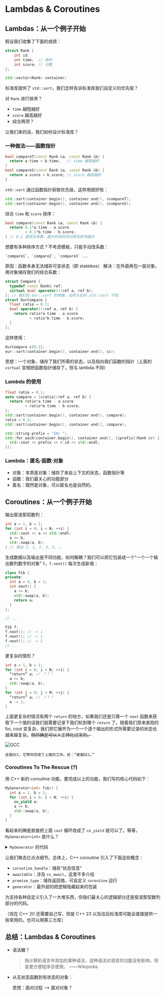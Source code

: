 # Lambdas & Coroutines

## Lambdas：从一个例子开始

假设我们收集了下面的成绩：

```cpp
struct Rank {
    int id;
    int time;  // 用时
    int score; // 分数
};

std::vector<Rank> container;
```

标准库提供了 `std::sort`，我们怎样告诉标准库我们自定义的优先级？

对 `Rank` 进行排序？

- `time` 越短越好
- `score` 越高越好
- 综合两项？

让我们来的话，我们如何设计标准库？

### 一种做法——函数指针


```cpp
bool compareT(const Rank &a, const Rank &b) {
  return a.time < b.time;   // time 越短越好
}
bool compareS(const Rank &a, const Rank &b) {
  return a.score > b.score; // score 越高越好
}
```

`std::sort` 通过函数指针获取优先级，这样用就好啦：

```cpp
std::sort(container.begin(), container.end(), &compareT);
std::sort(container.begin(), container.end(), &compareS);
```

综合 `time` 和 `score` 排序：

```cpp
bool compare(const Rank &a, const Rank &b) {
  return 0.1*a.time - a.score
         < 0.1*b.time - b.score;
} // 0.1 是综合系数，越大的话时间对排名影响越大
```

想要有多种排序方式？不考虑模板，只能手动改系数：

    `compare1`, `compare2`, `compare3` ...

原因：函数本身无法储存可变状态（即 stateless）
解决：在外面再包一层对象，用对象储存我们的综合系数：

```cpp
struct Compare {
  typedef const Rank& ref;
  virtual bool operator()(ref a, ref b);
}; // 我们的 our::sort 的参数，当然与实际 std::sort 不同
struct OurCompare {
  float ratio = 0.1;
  bool operator()(ref a, ref b) {
    return ratio*a.time - a.score
           < ratio*b.time - b.score;
  }
};
```

这样使用：

```cpp
OurCompare c{0.2};
our::sort(container.begin(), container.end(), &c);
```

思想：一个对象，储存了我们所需的状态，以及指向我们函数的指针（上面的 `virtual` 变相把函数指针储存了，但与 lambda 不同）

### Lambda 的使用

```cpp
float ratio = 0.1;
auto compare = [&ratio](ref a, ref b) {
  return ratio*a.time - a.score
         < ratio*b.time - b.score;
};
std::sort(container.begin(), container.end(), compare);
ratio = 0.2;
std::sort(container.begin(), container.end(), compare);

std::string prefix = "Id: ";
std::for_each(container.begin(), container.end(), [&prefix](Rank &r) {
  std::cout << prefix << r.id << std::endl;
});
```

### Lambda：匿名⋅函数⋅对象

- 对象：本质是对象：储存了来自上下文的状态，函数指针等
- 函数：我们最关心的功能部分
- 匿名：既然是对象，可以匿名也是自然的。

## Coroutines：从一个例子开始

输出斐波那契数列：

```cpp
int a = 1, b = 1;
for (int i = 0; i < N; ++i) {
  std::cout << a << std::endl;
  a += b;
  std::swap(a, b);
} // 输出 1, 1, 2, 3, 5, …
```

生成数据以及输出是不同功能，如何解耦？我们可以把它包装成一个“一个一个输出数列数字的对象” `f`，`f.next()` 每次生成新值：

```cpp
class Fib {
private:
  int a = 0, b = 1;
  int next() {
    a += b;
    std::swap(a, b);
    return a;
  }
};

// ...

Fib f;
f.next(); // -> 1
f.next(); // -> 1
f.next(); // -> 2
// ...
```

更复杂的情形？

```cpp
int a = 1, b = 1;
for (int i = 0; i < N; ++i) {
  “return” a; // ？？？
  a += b;
  std::swap(a, b);
}
for (int j = 0; j < M; ++j) {
  “return” a; // ？？？
  a -= 2;
}
```

上面更复杂的情况有两个 `return` 的地方，如果我们还是只靠一个 `next` 函数来获取下一个值的话我们就需要记录下我们轮到哪个 `return` 了。随着我们原来直观的 for, cout 变复杂，我们把它展开为一个一个逐个输出的形式所需要记录的状态也越来越复杂。<del>但的确是可以人工转化过来的。</del>

![GCC](https://gcc.gnu.org/img/gccegg-65.png)

    这是GCC，它帮你完成了上面的工作。说：“谢谢GCC。”

### Coroutines To The Rescue (?)

用 C++ 新的 coroutine 功能，要完成以上的功能，我们写的核心代码如下：

```cpp
MyGenerator<int> fib() {
  int a = 1, b = 1;
  for (int i = 0; i < N; ++i) {
    co_yield a;
    a += b;
    std::swap(a, b);
  }
}
```

看起来的确是直接把上面 `cout` 循环改成了 `co_yield` 就可以了。等等，`MyGenerator<int>` 是什么？

<details>
<summary><code>MyGenerator</code> 的代码</summary>

```cpp
#include <coroutine>
template<typename T>
struct MyGenerator {
  struct promise_type;
  using handle_type = std::coroutine_handle<promise_type>;
  struct promise_type {
    T value_;
    std::exception_ptr exception_;
    MyGenerator get_return_object() {
      return MyGenerator(handle_type::from_promise(*this));
    }
    std::suspend_always initial_suspend() { return {}; }
    std::suspend_always final_suspend() noexcept { return {}; }
    void unhandled_exception() { exception_ = std::current_exception(); }
    template<std::convertible_to<T> From>
    std::suspend_always yield_value(From &&from) {
      value_ = std::forward<From>(from);
      return {};
    }
    void return_void() {}
  };
  handle_type h_;
  
  
  
  MyGenerator(handle_type h) : h_(h) {}
  ~MyGenerator() { h_.destroy(); }
  explicit operator bool() {
    fill();
    return !h_.done();
  }
  T operator()() {
    fill();
    full_ = false;
    return std::move(h_.promise().value_);
  }
private:
  bool full_ = false;
  void fill() {  
    if (!full_) {
      h_();
      if (h_.promise().exception_)
        std::rethrow_exception(h_.promise().exception_);
      full_ = true;
    }
  }
};
```

</details>

让我们略去亿点点细节。总体上，C++ coroutine 引入了下面这些概念：

- `coroutine_handle`：储存“状态信息”
- `awaitable`：涉及 `co_await`，这里不多介绍
- `promise_type`：储存返回值，可自定义 `coroutine` 运行
- `generator`：最外层的把逻辑隐藏起来的包装

为支持各种自定义引入了一大堆东西，但我们最关心的逻辑部分还是斐波那契数列部分的代码。

（现在 C++ 20 还需要自己写，但是 C++ 23 以及往后标准库可能会直接提供一些常用的。也可以用第三方库）

## 总结：Lambdas & Coroutines

- 语法糖？
  > 指计算机语言中添加的某种语法，这种语法对语言的功能没有影响，但是更方便程序员使用。
  > ——Wikipedia
- 从无状态函数到有状态的对象：

  思想：面对过程 ⟶ 面对对象？
